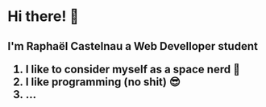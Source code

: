 <h1>Hi there! 👋</h1><h2>I'm Raphaël Castelnau a Web Develloper student


1. I like to consider myself as a space nerd :rocket: 
2. I like programming (no shit) :sunglasses:
3. ...